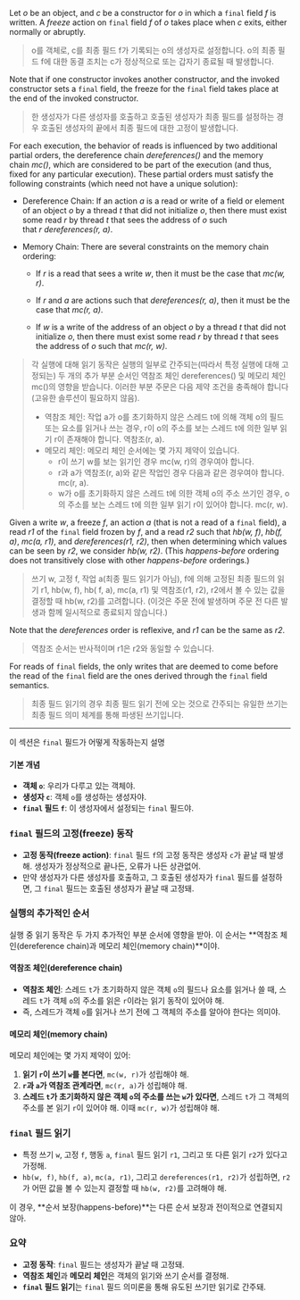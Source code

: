 Let _o_ be an object, and _c_ be a constructor for _o_ in which a `final` field _f_ is written. A _freeze_ action on `final` field _f_ of _o_ takes place when _c_ exits, either normally or abruptly.

>o를 객체로, c를 최종 필드 f가 기록되는 o의 생성자로 설정합니다. o의 최종 필드 f에 대한 동결 조치는 c가 정상적으로 또는 갑자기 종료될 때 발생합니다.

Note that if one constructor invokes another constructor, and the invoked constructor sets a `final` field, the freeze for the `final` field takes place at the end of the invoked constructor.

>한 생성자가 다른 생성자를 호출하고 호출된 생성자가 최종 필드를 설정하는 경우 호출된 생성자의 끝에서 최종 필드에 대한 고정이 발생합니다.

For each execution, the behavior of reads is influenced by two additional partial orders, the dereference chain _dereferences()_ and the memory chain _mc()_, which are considered to be part of the execution (and thus, fixed for any particular execution). These partial orders must satisfy the following constraints (which need not have a unique solution):
- Dereference Chain: If an action _a_ is a read or write of a field or element of an object _o_ by a thread _t_ that did not initialize _o_, then there must exist some read _r_ by thread _t_ that sees the address of _o_ such that _r_ _dereferences(r, a)_.
    
- Memory Chain: There are several constraints on the memory chain ordering:
    
    - If _r_ is a read that sees a write _w_, then it must be the case that _mc(w, r)_.
        
    - If _r_ and _a_ are actions such that _dereferences(r, a)_, then it must be the case that _mc(r, a)_.
        
    - If _w_ is a write of the address of an object _o_ by a thread _t_ that did not initialize _o_, then there must exist some read _r_ by thread _t_ that sees the address of _o_ such that _mc(r, w)_.

>각 실행에 대해 읽기 동작은 실행의 일부로 간주되는(따라서 특정 실행에 대해 고정되는) 두 개의 추가 부분 순서인 역참조 체인 dereferences() 및 메모리 체인 mc()의 영향을 받습니다. 이러한 부분 주문은 다음 제약 조건을 충족해야 합니다(고유한 솔루션이 필요하지 않음).
>- 역참조 체인: 작업 a가 o를 초기화하지 않은 스레드 t에 의해 객체 o의 필드 또는 요소를 읽거나 쓰는 경우, r이 o의 주소를 보는 스레드 t에 의한 일부 읽기 r이 존재해야 합니다. 역참조(r, a).
>- 메모리 체인: 메모리 체인 순서에는 몇 가지 제약이 있습니다.
>	- r이 쓰기 w를 보는 읽기인 경우 mc(w, r)의 경우여야 합니다.
>	- r과 a가 역참조(r, a)와 같은 작업인 경우 다음과 같은 경우여야 합니다. mc(r, a).
>	- w가 o를 초기화하지 않은 스레드 t에 의한 객체 o의 주소 쓰기인 경우, o의 주소를 보는 스레드 t에 의한 일부 읽기 r이 있어야 합니다. mc(r, w).

Given a write _w_, a freeze _f_, an action _a_ (that is not a read of a `final` field), a read _r1_ of the `final` field frozen by _f_, and a read _r2_ such that _hb(w, f)_, _hb(f, a)_, _mc(a, r1)_, and _dereferences(r1, r2)_, then when determining which values can be seen by _r2_, we consider _hb(w, r2)_. (This _happens-before_ ordering does not transitively close with other _happens-before_ orderings.)

>쓰기 w, 고정 f, 작업 a(최종 필드 읽기가 아님), f에 의해 고정된 최종 필드의 읽기 r1, hb(w, f), hb( f, a), mc(a, r1) 및 역참조(r1, r2), r2에서 볼 수 있는 값을 결정할 때 hb(w, r2)를 고려합니다. (이것은 주문 전에 발생하며 주문 전 다른 발생과 함께 일시적으로 종료되지 않습니다.)

Note that the _dereferences_ order is reflexive, and _r1_ can be the same as _r2_.

>역참조 순서는 반사적이며 r1은 r2와 동일할 수 있습니다.

For reads of `final` fields, the only writes that are deemed to come before the read of the `final` field are the ones derived through the `final` field semantics.

>최종 필드 읽기의 경우 최종 필드 읽기 전에 오는 것으로 간주되는 유일한 쓰기는 최종 필드 의미 체계를 통해 파생된 쓰기입니다.


---

이 섹션은 `final` 필드가 어떻게 작동하는지 설명

#### 기본 개념

- **객체 `o`**: 우리가 다루고 있는 객체야.
- **생성자 `c`**: 객체 `o`를 생성하는 생성자야.
- **`final` 필드 `f`**: 이 생성자에서 설정되는 `final` 필드야.

### `final` 필드의 고정(freeze) 동작
- **고정 동작(freeze action)**: `final` 필드 `f`의 고정 동작은 생성자 `c`가 끝날 때 발생해. 생성자가 정상적으로 끝나든, 오류가 나든 상관없어.
- 만약 생성자가 다른 생성자를 호출하고, 그 호출된 생성자가 `final` 필드를 설정하면, 그 `final` 필드는 호출된 생성자가 끝날 때 고정돼.

### 실행의 추가적인 순서
실행 중 읽기 동작은 두 가지 추가적인 부분 순서에 영향을 받아.
이 순서는 **역참조 체인(dereference chain)과 메모리 체인(memory chain)**이야.

#### 역참조 체인(dereference chain)
- **역참조 체인**: 스레드 `t`가 초기화하지 않은 객체 `o`의 필드나 요소를 읽거나 쓸 때, 스레드 `t`가 객체 `o`의 주소를 읽은 `r`이라는 읽기 동작이 있어야 해.
- 즉, 스레드가 객체 `o`를 읽거나 쓰기 전에 그 객체의 주소를 알아야 한다는 의미야.

#### 메모리 체인(memory chain)
메모리 체인에는 몇 가지 제약이 있어:
1. **읽기 `r`이 쓰기 `w`를 본다면**, `mc(w, r)`가 성립해야 해.
2. **`r`과 `a`가 역참조 관계라면**, `mc(r, a)`가 성립해야 해.
3. **스레드 `t`가 초기화하지 않은 객체 `o`의 주소를 쓰는 `w`가 있다면**, 스레드 `t`가 그 객체의 주소를 본 읽기 `r`이 있어야 해. 이때 `mc(r, w)`가 성립해야 해.

### `final` 필드 읽기

- 특정 쓰기 `w`, 고정 `f`, 행동 `a`, `final` 필드 읽기 `r1`, 그리고 또 다른 읽기 `r2`가 있다고 가정해.
- `hb(w, f)`, `hb(f, a)`, `mc(a, r1)`, 그리고 `dereferences(r1, r2)`가 성립하면, `r2`가 어떤 값을 볼 수 있는지 결정할 때 `hb(w, r2)`를 고려해야 해.

이 경우, **순서 보장(happens-before)**는 다른 순서 보장과 전이적으로 연결되지 않아.

### 요약

- **고정 동작**: `final` 필드는 생성자가 끝날 때 고정돼.
- **역참조 체인**과 **메모리 체인**은 객체의 읽기와 쓰기 순서를 결정해.
- **`final` 필드 읽기**는 `final` 필드 의미론을 통해 유도된 쓰기만 읽기로 간주돼.
